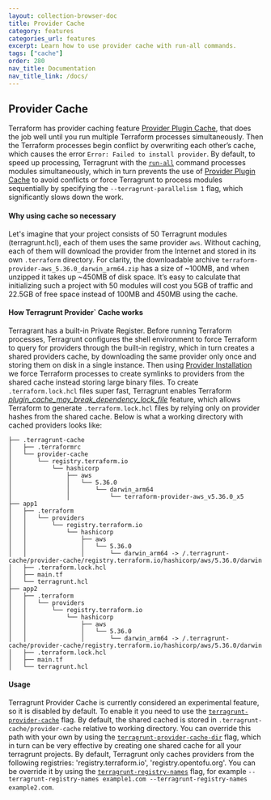 ```yaml
---
layout: collection-browser-doc
title: Provider Cache
category: features
categories_url: features
excerpt: Learn how to use provider cache with run-all commands.
tags: ["cache"]
order: 280
nav_title: Documentation
nav_title_link: /docs/
---
```


## Provider Cache

Terraform has provider caching feature [Provider Plugin Cache](https://developer.hashicorp.com/terraform/cli/config/config-file#provider-plugin-cache), that does the job well until you run multiple Terraform processes simultaneously. Then the Terraform processes begin conflict by overwriting each other’s cache, which causes the error `Error: Failed to install provider`. By default, to speed up processing, Terragrunt with the [`run-all`](https://terragrunt.gruntwork.io/docs/reference/cli-options/#run-all) command processes modules simultaneously, which in turn prevents the use of [Provider Plugin Cache](https://developer.hashicorp.com/terraform/cli/config/config-file#provider-plugin-cache) to avoid conflicts or force Terragrunt to process modules sequentially by specifying the `--terragrunt-parallelism 1` flag, which significantly slows down the work.

#### Why using cache so necessary

Let's imagine that your project consists of 50 Terragrunt modules (terragrunt.hcl), each of them uses the same provider `aws`. Without caching, each of them will download the provider from the Internet and stored in its own `.terraform` directory. For clarity, the downloadable archive `terraform-provider-aws_5.36.0_darwin_arm64.zip` has a size of ~100MB, and when unzipped it takes up ~450MB of disk space. It’s easy to calculate that initializing such a project with 50 modules will cost you 5GB of traffic and 22.5GB of free space instead of 100MB and 450MB using the cache.

#### How Terragrunt Provider` Cache works

Terragrant has a built-in Private Register. Before running Terraform processes, Terragrunt configures the shell environment to force Terraform to query for providers through the built-in registry, which in turn creates a shared providers cache, by downloading the same provider only once and storing them on disk in a single instance. Then using [Provider Installation](https://developer.hashicorp.com/terraform/cli/config/config-file#provider-installation) we force Terraform processes to create symlinks to providers from the shared cache instead storing large binary files. To create `.terraform.lock.hcl` files super fast, Terragrunt enables Terraform [_plugin_cache_may_break_dependency_lock_file_](https://developer.hashicorp.com/terraform/cli/config/config-file#provider-installation) feature, which allows Terraform to generate `.terraform.lock.hcl` files by relying only on provider hashes from the shared cache. Below is what a working directory with cached providers looks like:

```
├── .terragrunt-cache
│   ├── .terraformrc
│   └── provider-cache
│       └── registry.terraform.io
│           └── hashicorp
│               ├── aws
│               │   └── 5.36.0
│               │       └── darwin_arm64
│               │           └── terraform-provider-aws_v5.36.0_x5
├── app1
│   ├── .terraform
│   │   └── providers
│   │       └── registry.terraform.io
│   │           └── hashicorp
│   │               ├── aws
│   │               │   └── 5.36.0
│   │               │       └── darwin_arm64 -> /.terragrunt-cache/provider-cache/registry.terraform.io/hashicorp/aws/5.36.0/darwin
│   ├── .terraform.lock.hcl
│   ├── main.tf
│   └── terragrunt.hcl
├── app2
│   ├── .terraform
│   │   └── providers
│   │       └── registry.terraform.io
│   │           └── hashicorp
│   │               ├── aws
│   │               │   └── 5.36.0
│   │               │       └── darwin_arm64 -> /.terragrunt-cache/provider-cache/registry.terraform.io/hashicorp/aws/5.36.0/darwin
│   ├── .terraform.lock.hcl
│   ├── main.tf
│   └── terragrunt.hcl

```

#### Usage

Terragrunt Provider Cache is currently considered an experimental feature, so it is disabled by default. To enable it you need to use the [`terragrunt-provider-cache`](https://terragrunt.gruntwork.io/docs/reference/cli-options/#terragrunt-provider-cache) flag. By default, the shared cached is stored in `.terragrunt-cache/provider-cache` relative to working directory. You can override this path with your own by using the [`terragrunt-provider-cache-dir`](https://terragrunt.gruntwork.io/docs/reference/cli-options/#terragrunt-provider-cache-dir) flag, which in turn can be very effective by creating one shared cache for all your terragrunt projects. By default, Terragrunt only caches providers from  the following registries: 'registry.terraform.io', 'registry.opentofu.org'. You can be override it by using the [`terragrunt-registry-names`](https://terragrunt.gruntwork.io/docs/reference/cli-options/#terragrunt-registry-names) flag, for example `--terragrunt-registry-names example1.com --terragrunt-registry-names example2.com`.
